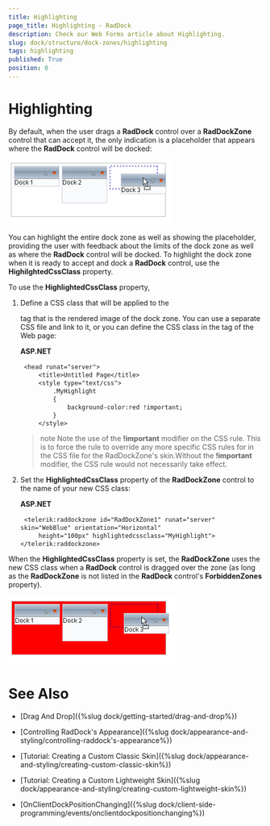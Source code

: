 ```yaml
---
title: Highlighting
page_title: Highlighting - RadDock
description: Check our Web Forms article about Highlighting.
slug: dock/structure/dock-zones/highlighting
tags: highlighting
published: True
position: 0
---
```


# Highlighting





By default, when the user drags a **RadDock** control over a **RadDockZone** control that can accept it, the only indication is a placeholder that appears where the **RadDock** control will be docked:


![](images/dock-placeholderwebblue.png)

You can highlight the entire dock zone as well as showing the placeholder, providing the user with feedback about the limits of the dock zone as well as where the **RadDock** control will be docked. To highlight the dock zone when it is ready to accept and dock a **RadDock** control, use the **HighilghtedCssClass** property.

To use the **HighlightedCssClass** property,

1. Define a CSS class that will be applied to the <div> tag that is the rendered image of the dock zone. You can use a separate CSS file and link to it, or you can define the CSS class in the <head> tag of the Web page:

	__ASP.NET__

		<head runat="server">
		    <title>Untitled Page</title>
		    <style type="text/css">     
		        .MyHighlight     
		        {       
		            background-color:red !important;     
		        }    
		    </style>
	</head>




	>note Note the use of the **!important** modifier on the CSS rule. This is to force the rule to override any more specific CSS rules for in the CSS file for the RadDockZone's skin.Without the **!important** modifier, the CSS rule would not necessarily take effect.
	


1. Set the **HighlightedCssClass** property of the **RadDockZone** control to the name of your new CSS class:

	__ASP.NET__

		<telerik:raddockzone id="RadDockZone1" runat="server" skin="WebBlue" orientation="Horizontal"
	        height="100px" highlightedcssclass="MyHighlight"></telerik:raddockzone>




When the **HighlightedCssClass** property is set, the **RadDockZone** uses the new CSS class when a **RadDock** control is dragged over the zone (as long as the **RadDockZone** is not listed in the **RadDock** control's **ForbiddenZones** property).


![](images/dock-highlightclass.png)

# See Also

 * [Drag And Drop]({%slug dock/getting-started/drag-and-drop%})

 * [Controlling RadDock's Appearance]({%slug dock/appearance-and-styling/controlling-raddock's-appearance%})

 * [Tutorial: Creating a Custom Classic Skin]({%slug dock/appearance-and-styling/creating-custom-classic-skin%})

 * [Tutorial: Creating a Custom Lightweight Skin]({%slug dock/appearance-and-styling/creating-custom-lightweight-skin%})

 * [OnClientDockPositionChanging]({%slug dock/client-side-programming/events/onclientdockpositionchanging%})

